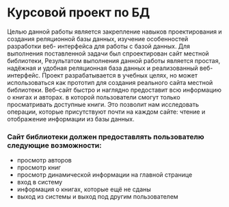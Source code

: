 # Курсовой проект по БД

Целью данной работы является закрепление навыков проектирования и создания реляционной базы данных, изучение особенностей разработки веб- интерфейса для работы с базой данных.
Для выполнения поставленной задачи был спроектирован сайт местной библиотеки,
Результатом выполнения данной работы является простая, надёжная и удобная реляционная база данных и реализованный веб-интерфейс. Проект разрабатывается в учебных целях, но может использоваться как прототип для создания реального сайта местной библиотеки. Веб–сайт быстро и наглядно предоставит всю информацию о книгах и авторах.
в которой пользователи смогут только просматривать доступные
книги. Это позволит нам исследовать операции, которые присутствуют почти на
каждом сайте: чтение и отображение информации из базы данных.

### Сайт библиотеки должен предоставлять пользователю следующие возможности:
* просмотр авторов
* просмотр книг
* просмотр динамической информации на главной странице
* вход в систему
* информация о книгах, которые ещё не сданы
* выход из системы и выход под другим пользователем
